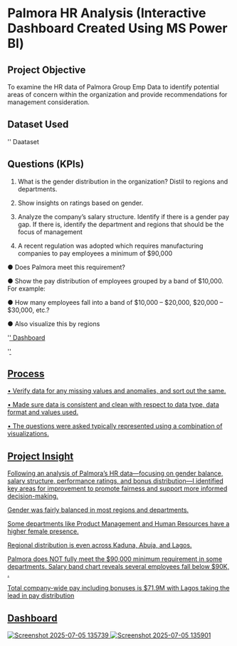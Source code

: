 # Palmora HR Analysis (Interactive Dashboard Created Using MS Power Bl)

## Project Objective
To examine the HR data of Palmora Group Emp Data to identify potential areas of concern within the organization and provide recommendations for management consideration.

## Dataset Used
'<a hre="https://github.com/Marryah007/Palmora-Group-Emp-Analysis/blob/main/PROJECT%20REPORT.pbix">' Daataset<a/>

## Questions (KPIs)
1. What is the gender distribution in the organization? Distil to regions and departments.

2. Show insights on ratings based on gender. 

3. Analyze the company’s salary structure. Identify if there is a gender pay gap. If there is, identify the department and regions that should be the focus of management

4. A recent regulation was adopted which requires manufacturing companies to pay employees a minimum of $90,000 

● Does Palmora meet this requirement? 

● Show the pay distribution of employees grouped by a band of $10,000. For example:

● How many employees fall into a band of $10,000 – $20,000, $20,000 – $30,000, etc.? 

● Also visualize this by regions


'<a href="https://github.com/Marryah007/Palmora-Group-Emp-Analysis/blob/main/Screenshot%202025-07-05%20135739.png">' Dashboard<a/>

'<a href="https://github.com/Marryah007/Palmora-Group-Emp-Analysis/blob/main/Screenshot%202025-07-05%20135901.png">'


## Process

•	Verify data for any missing values and anomalies, and sort out the same.

•	Made sure data is consistent and clean with respect to data type, data format and values used.

•	The questions were asked typically represented using a combination of visualizations.


## Project Insight

Following an analysis of Palmora’s HR data—focusing on gender balance, salary structure, performance ratings, and bonus distribution—I identified key areas for improvement to promote fairness and support more informed decision-making.

Gender was fairly balanced in most regions and departments.

Some departments like Product Management and Human Resources have a higher female presence.

Regional distribution is even across Kaduna, Abuja, and Lagos.

Palmora does NOT fully meet the $90,000 minimum requirement in some departments.
Salary band chart reveals several employees fall below $90K, .
 
Total company-wide pay including bonuses is $71.9M with Lagos taking the lead in pay distribution

## Dashboard
![Screenshot 2025-07-05 135739](https://github.com/user-attachments/assets/77392e4f-9be0-4e9d-83fc-aed1b8ab5d7f)
![Screenshot 2025-07-05 135901](https://github.com/user-attachments/assets/0dfa53cd-919f-4249-95f5-35a4218826bf)




